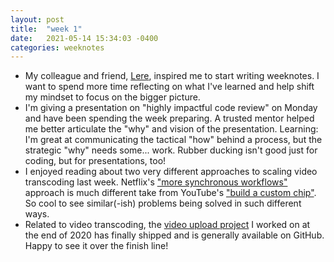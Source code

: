 ```yaml
---
layout: post
title:  "week 1"
date:   2021-05-14 15:34:03 -0400
categories: weeknotes
---
```


* My colleague and friend, [Lere](https://lrbr.dev/), inspired me to start writing weeknotes. I want to spend more time reflecting on what I've learned and help shift my mindset to focus on the bigger picture.
* I'm giving a presentation on "highly impactful code review" on Monday and have been spending the week preparing. A trusted mentor helped me better articulate the "why" and vision of the presentation. Learning: I'm great at communicating the tactical "how" behind a process, but the strategic "why" needs some... work. Rubber ducking isn't good just for coding, but for presentations, too!
* I enjoyed reading about two very different approaches to scaling video transcoding last week. Netflix's ["more synchronous workflows"](https://netflixtechblog.com/the-netflix-cosmos-platform-35c14d9351ad) approach is much different take from YouTube's ["build a custom chip"](https://blog.youtube/inside-youtube/new-era-video-infrastructure). So cool to see similar(-ish) problems being solved in such different ways.
* Related to video transcoding, the [video upload project](https://github.blog/2021-05-13-video-uploads-available-github/) I worked on at the end of 2020 has finally shipped and is generally available on GitHub. Happy to see it over the finish line!
